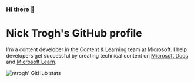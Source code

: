 ### Hi there 👋

<!--
**ntrogh/ntrogh** is a ✨ _special_ ✨ repository because its `README.md` (this file) appears on your GitHub profile.

Here are some ideas to get you started:

- 🔭 I’m currently working on ...
- 🌱 I’m currently learning ...
- 👯 I’m looking to collaborate on ...
- 🤔 I’m looking for help with ...
- 💬 Ask me about ...
- 📫 How to reach me: ...
- 😄 Pronouns: ...
- ⚡ Fun fact: ...
-->

# Nick Trogh's GitHub profile

I'm a content developer in the Content & Learning team at Microsoft. I help developers get successful by creating technical content on [Microsoft Docs](https://docs.microsoft.com) and [Microsoft Learn](https://docs.microsoft.com/learn). 

<img align="left" alt="ntrogh' GitHub stats" src="https://github-readme-stats.vercel.app/api?username=ntrogh&show_icons=true&theme=radical" />

